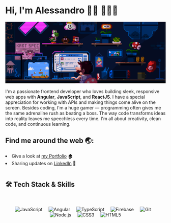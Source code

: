 # Hi, I'm Alessandro 👋🏽 👨🏽‍💻


![My looping gif](https://github.com/alessandro-arg/assets/blob/main/github.gif)

I'm a passionate frontend developer who loves building sleek, 
responsive web apps with **Angular**, **JavaScript**, and **ReactJS**.
I have a special appreciation for working with APIs and making things
come alive on the screen.
Besides coding, I'm a huge gamer — programming often gives me
the same adrenaline rush as beating a boss.
The way code transforms ideas into reality leaves me speechless every time.
I'm all about creativity, clean code, and continuous learning.

## Find me around the web 🌏:
<table>
  <li>Give a look at <a href="https://www.alessandro-argenziano.com" target="blank">my Portfolio</a> 🏠</li>
  <li>Sharing updates on <a href="https://www.linkedin.com/in/alessandro-argenziano/" target="blank">LinkedIn</a> 💼</li>
</table>

## 🛠️ Tech Stack & Skills

<br>

<p align="center">
  <img src="https://cdn.jsdelivr.net/gh/devicons/devicon/icons/javascript/javascript-original.svg" width="40" alt="JavaScript"/>
  &nbsp;&nbsp;&nbsp;
  <img src="https://cdn.jsdelivr.net/gh/devicons/devicon@latest/icons/angularjs/angularjs-plain.svg" width="40" alt="Angular"/>
  &nbsp;&nbsp;&nbsp;
  <img src="https://cdn.jsdelivr.net/gh/devicons/devicon/icons/typescript/typescript-original.svg" width="40" alt="TypeScript"/>
  &nbsp;&nbsp;&nbsp;
  <img src="https://cdn.jsdelivr.net/gh/devicons/devicon/icons/firebase/firebase-plain.svg" width="40" alt="Firebase"/>
  &nbsp;&nbsp;&nbsp;
  <img src="https://cdn.jsdelivr.net/gh/devicons/devicon/icons/git/git-original.svg" width="40" alt="Git"/>
  &nbsp;&nbsp;&nbsp;
  <img src="https://cdn.jsdelivr.net/gh/devicons/devicon/icons/nodejs/nodejs-original.svg" width="40" alt="Node.js"/>
  &nbsp;&nbsp;&nbsp;
  <img src="https://cdn.jsdelivr.net/gh/devicons/devicon@latest/icons/css3/css3-plain.svg" width="40" alt="CSS3"/>
  &nbsp;&nbsp;&nbsp;
  <img src="https://cdn.jsdelivr.net/gh/devicons/devicon@latest/icons/html5/html5-plain.svg" width="40" alt="HTML5"/>
</p>

      

